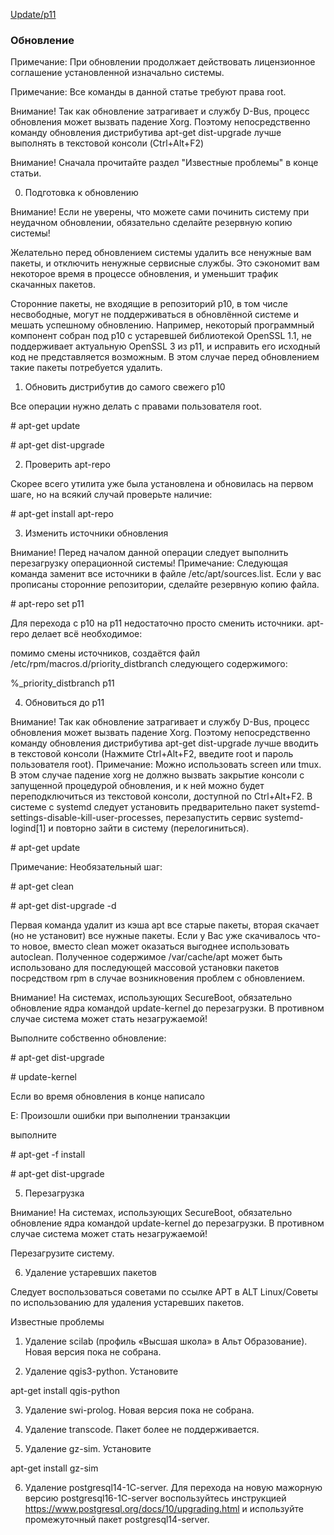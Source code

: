 [Update/p11](https://www.altlinux.org/Update/p11)

### Обновление

Примечание: При обновлении продолжает действовать лицензионное соглашение установленной изначально системы.

Примечание: Все команды в данной статье требуют права root.

Внимание! Так как обновление затрагивает и службу D-Bus, процесс обновления может вызвать падение Xorg. Поэтому непосредственно команду обновления дистрибутива apt-get dist-upgrade лучше выполнять в текстовой консоли (Ctrl+Alt+F2)

Внимание! Сначала прочитайте раздел "Известные проблемы" в конце статьи.


0. Подготовка к обновлению

Внимание! Если не уверены, что можете сами починить систему при неудачном обновлении, обязательно сделайте резервную копию системы!

Желательно перед обновлением системы удалить все ненужные вам пакеты, и отключить ненужные сервисные службы. Это сэкономит вам некоторое время в процессе обновления, и уменьшит трафик скачанных пакетов.

Сторонние пакеты, не входящие в репозиторий p10, в том числе несвободные, могут не поддерживаться в обновлённой системе и мешать успешному обновлению. Например, некоторый программный компонент собран под p10 с устаревшей библиотекой OpenSSL 1.1, не поддерживает актуальную OpenSSL 3 из p11, и исправить его исходный код не представляется возможным. В этом случае перед обновлением такие пакеты потребуется удалить.

1. Обновить дистрибутив до самого свежего p10

Все операции нужно делать с правами пользователя root.

\# apt-get update

\# apt-get dist-upgrade

2. Проверить apt-repo

Скорее всего утилита уже была установлена и обновилась на первом шаге, но на всякий случай проверьте наличие:

\# apt-get install apt-repo

3. Изменить источники обновления

Внимание! Перед началом данной операции следует выполнить перезагрузку операционной системы!
Примечание: Следующая команда заменит все источники в файле /etc/apt/sources.list. Если у вас прописаны сторонние репозитории, сделайте резервную копию файла.

\# apt-repo set p11

Для перехода с p10 на p11 недостаточно просто сменить источники. apt-repo делает всё необходимое:

помимо смены источников, создаётся файл /etc/rpm/macros.d/priority_distbranch следующего содержимого:

%_priority_distbranch p11


4. Обновиться до p11

Внимание! Так как обновление затрагивает и службу D-Bus, процесс обновления может вызвать падение Xorg. Поэтому непосредственно команду обновления дистрибутива apt-get dist-upgrade лучше вводить в текстовой консоли (Нажмите Ctrl+Alt+F2, введите root и пароль пользователя root).
Примечание: Можно использовать screen или tmux. В этом случае падение xorg не должно вызвать закрытие консоли с запущенной процедурой обновления, и к ней можно будет переподключиться из текстовой консоли, доступной по Ctrl+Alt+F2. В системе с systemd следует установить предварительно пакет systemd-settings-disable-kill-user-processes, перезапустить сервис systemd-logind[1] и повторно зайти в систему (перелогиниться).

\# apt-get update

Примечание: Необязательный шаг:

\# apt-get clean

\# apt-get dist-upgrade -d

Первая команда удалит из кэша apt все старые пакеты, вторая скачает (но не установит) все нужные пакеты. Если у Вас уже скачивалось что-то новое, вместо clean может оказаться выгоднее использовать autoclean. Полученное содержимое /var/cache/apt может быть использовано для последующей массовой установки пакетов посредством rpm в случае возникновения проблем с обновлением.


Внимание! На системах, использующих SecureBoot, обязательно обновление ядра командой update-kernel до перезагрузки. В противном случае система может стать незагружаемой!


Выполните собственно обновление:

\# apt-get dist-upgrade

\# update-kernel

Если во время обновления в конце написало

E: Произошли ошибки при выполнении транзакции

выполните

\# apt-get -f install

\# apt-get dist-upgrade

5. Перезагрузка

Внимание! На системах, использующих SecureBoot, обязательно обновление ядра командой update-kernel до перезагрузки. В противном случае система может стать незагружаемой!

Перезагрузите систему.

6. Удаление устаревших пакетов

Следует воспользоваться советами по ссылке APT в ALT Linux/Советы по использованию для удаления устаревших пакетов.


Известные проблемы

1. Удаление scilab (профиль «Высшая школа» в Альт Образование). Новая версия пока не собрана.

2. Удаление qgis3-python. Установите

 apt-get install qgis-python

3. Удаление swi-prolog. Новая версия пока не собрана.

4. Удаление transcode. Пакет более не поддерживается.

5. Удаление gz-sim. Установите

 apt-get install gz-sim

6. Удаление postgresql14-1C-server. Для перехода на новую мажорную версию postgresql16-1C-server воспользуйтесь инструкцией https://www.postgresql.org/docs/10/upgrading.html и используйте промежуточный пакет postgresql14-server.


